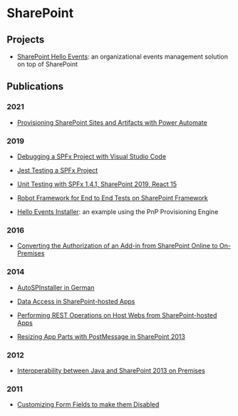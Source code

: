 # SharePoint

## Projects

- [SharePoint Hello Events](https://github.com/leberns/sp-hello-events): an organizational events management solution on top of SharePoint

## Publications

### 2021

- [Provisioning SharePoint Sites and Artifacts with Power Automate](https://github.com/leberns/SharePoint/wiki/Site-Scripts-with-Power-Automate)

### 2019

- [Debugging a SPFx Project with Visual Studio Code](https://github.com/leberns/sp-hello-events/wiki/Debugging-a-SPFx-Project-with-Visual-Studio-Code)

- [Jest Testing a SPFx Project](https://github.com/leberns/sp-hello-events/wiki/Jest-Testing-a-SPFx-Project)

- [Unit Testing with SPFx 1.4.1, SharePoint 2019, React 15](https://github.com/leberns/spfx-tests-sp2019)

- [Robot Framework for End to End Tests on SharePoint Framework](https://github.com/leberns/sp-hello-events/wiki/Robot-Framework-for-End-to-End-Tests-on-SharePoint-Framework)

- [Hello Events Installer](https://github.com/leberns/sp-hello-events/tree/master/installers/hello-events-installer): an example using the PnP Provisioning Engine

### 2016

- [Converting the Authorization of an Add-in from SharePoint Online to On-Premises](http://workingwithsharepoint.blogspot.com/2016/03/convert-add-in-from-sharepoint-online.html)

### 2014

- [AutoSPInstaller in German](http://workingwithsharepoint.blogspot.com/2014/09/autospinstaller-in-german.html)

- [Data Access in SharePoint-hosted Apps](https://blog2.ctp.com/data-access-in-sharepoint-hosted-apps/)
- [Performing REST Operations on Host Webs from SharePoint-hosted Apps](https://blog2.ctp.com/performing-rest-operations-on-host-webs-from-sharepoint-hosted-apps/)
- [Resizing App Parts with PostMessage in SharePoint 2013](https://blog2.ctp.com/resizing-app-parts-with-postmessage-in-sharepoint-2013/)

### 2012

- [Interoperability between Java and SharePoint 2013 on Premises](https://blog.ch.atosconsulting.com/interoperability-between-java-and-sharepoint-2013-on-premises/)

### 2011

- [Customizing Form Fields to make them Disabled](http://workingwithsharepoint.blogspot.com/2011/02/disabling-custom-fields-in-sharepoint.html)
